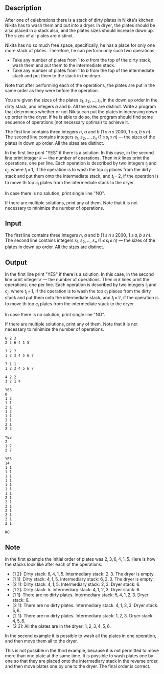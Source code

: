## Description

<div><p>After one of celebrations there is a stack of dirty plates in Nikita's kitchen. Nikita has to wash them and put into a dryer. In dryer, the plates should be also placed in a stack also, and the plates sizes should increase down up. The sizes of all plates are distinct.</p><p>Nikita has no so much free space, specifically, he has a place for only one more stack of plates. Therefore, he can perform only such two operations: </p><ul> <li> Take any number of plates from <span class="tex-span">1</span> to <span class="tex-span"><i>a</i></span> from the top of the dirty stack, wash them and put them to the <span class="tex-font-style-it">intermediate</span> stack. </li><li> Take any number of plates from <span class="tex-span">1</span> to <span class="tex-span"><i>b</i></span> from the top of the intermediate stack and put them to the stack in the dryer. </li></ul><p>Note that after performing each of the operations, the plates are put in the same order as they were before the operation.</p><p>You are given the sizes of the plates <span class="tex-span"><i>s</i><sub class="lower-index">1</sub>, <i>s</i><sub class="lower-index">2</sub>, ..., <i>s</i><sub class="lower-index"><i>n</i></sub></span> in the down up order in the dirty stack, and integers <span class="tex-span"><i>a</i></span> and <span class="tex-span"><i>b</i></span>. All the sizes are distinct. Write a program that determines whether or not Nikita can put the plates in increasing down up order in the dryer. If he is able to do so, the program should find some sequence of operations (not necessary optimal) to achieve it.</p></div><div class="input-specification"><p>The first line contains three integers <span class="tex-span"><i>n</i></span>, <span class="tex-span"><i>a</i></span> and <span class="tex-span"><i>b</i></span> (<span class="tex-span">1 ≤ <i>n</i> ≤ 2000</span>, <span class="tex-span">1 ≤ <i>a</i>, <i>b</i> ≤ <i>n</i></span>). The second line contains integers <span class="tex-span"><i>s</i><sub class="lower-index">1</sub>, <i>s</i><sub class="lower-index">2</sub>, ..., <i>s</i><sub class="lower-index"><i>n</i></sub></span> (<span class="tex-span">1 ≤ <i>s</i><sub class="lower-index"><i>i</i></sub> ≤ <i>n</i></span>)&nbsp;— the sizes of the plates in down up order. All the sizes are distinct.</p></div><div class="output-specification"><p>In the first line print "<span class="tex-font-style-tt">YES</span>" if there is a solution. In this case, in the second line print integer <span class="tex-span"><i>k</i></span>&nbsp;— the number of operations. Then in <span class="tex-span"><i>k</i></span> lines print the operations, one per line. Each operation is described by two integers <span class="tex-span"><i>t</i><sub class="lower-index"><i>j</i></sub></span> and <span class="tex-span"><i>c</i><sub class="lower-index"><i>j</i></sub></span>, where <span class="tex-span"><i>t</i><sub class="lower-index"><i>j</i></sub> = 1</span>, if the operation is to wash the top <span class="tex-span"><i>c</i><sub class="lower-index"><i>j</i></sub></span> places from the dirty stack and put them onto the intermediate stack, and <span class="tex-span"><i>t</i><sub class="lower-index"><i>j</i></sub> = 2</span>, if the operation is to move th top <span class="tex-span"><i>c</i><sub class="lower-index"><i>j</i></sub></span> plates from the intermediate stack to the dryer. </p><p>In case there is no solution, print single line "<span class="tex-font-style-tt">NO</span>".</p><p>If there are multiple solutions, print any of them. Note that it is not necessary to minimize the number of operations.</p></div>

## Input

<p>The first line contains three integers <span class="tex-span"><i>n</i></span>, <span class="tex-span"><i>a</i></span> and <span class="tex-span"><i>b</i></span> (<span class="tex-span">1 ≤ <i>n</i> ≤ 2000</span>, <span class="tex-span">1 ≤ <i>a</i>, <i>b</i> ≤ <i>n</i></span>). The second line contains integers <span class="tex-span"><i>s</i><sub class="lower-index">1</sub>, <i>s</i><sub class="lower-index">2</sub>, ..., <i>s</i><sub class="lower-index"><i>n</i></sub></span> (<span class="tex-span">1 ≤ <i>s</i><sub class="lower-index"><i>i</i></sub> ≤ <i>n</i></span>)&nbsp;— the sizes of the plates in down up order. All the sizes are distinct.</p>

## Output

<p>In the first line print "<span class="tex-font-style-tt">YES</span>" if there is a solution. In this case, in the second line print integer <span class="tex-span"><i>k</i></span>&nbsp;— the number of operations. Then in <span class="tex-span"><i>k</i></span> lines print the operations, one per line. Each operation is described by two integers <span class="tex-span"><i>t</i><sub class="lower-index"><i>j</i></sub></span> and <span class="tex-span"><i>c</i><sub class="lower-index"><i>j</i></sub></span>, where <span class="tex-span"><i>t</i><sub class="lower-index"><i>j</i></sub> = 1</span>, if the operation is to wash the top <span class="tex-span"><i>c</i><sub class="lower-index"><i>j</i></sub></span> places from the dirty stack and put them onto the intermediate stack, and <span class="tex-span"><i>t</i><sub class="lower-index"><i>j</i></sub> = 2</span>, if the operation is to move th top <span class="tex-span"><i>c</i><sub class="lower-index"><i>j</i></sub></span> plates from the intermediate stack to the dryer. </p><p>In case there is no solution, print single line "<span class="tex-font-style-tt">NO</span>".</p><p>If there are multiple solutions, print any of them. Note that it is not necessary to minimize the number of operations.</p>





```input1
6 2 3
2 3 6 4 1 5

```




```input2
7 7 7
1 2 3 4 5 6 7

```




```input3
7 1 1
1 2 3 4 5 6 7

```




```input4
4 2 2
3 2 1 4

```




```output1
YES
8
1 2
1 1
2 1
1 2
1 1
2 1
2 1
2 3

```




```output2
YES
2
1 7
2 7

```




```output3
YES
14
1 1
1 1
1 1
1 1
1 1
1 1
1 1
2 1
2 1
2 1
2 1
2 1
2 1
2 1

```




```output4
NO

```



## Note

<p>In the first example the initial order of plates was <span class="tex-span">2, 3, 6, 4, 1, 5</span>. Here is how the stacks look like after each of the operations: </p><ul> <li> [1&nbsp;2]: Dirty stack: <span class="tex-span">6, 4, 1, 5</span>. Intermediary stack: <span class="tex-span">2, 3</span>. The dryer is empty. </li><li> [1&nbsp;1]: Dirty stack: <span class="tex-span">4, 1, 5</span>. Intermediary stack: <span class="tex-span">6, 2, 3</span>. The dryer is empty. </li><li> [2&nbsp;1]: Dirty stack: <span class="tex-span">4, 1, 5</span>. Intermediary stack: <span class="tex-span">2, 3</span>. Dryer stack: <span class="tex-span">6</span>. </li><li> [1&nbsp;2]: Dirty stack: <span class="tex-span">5</span>. Intermediary stack: <span class="tex-span">4, 1, 2, 3</span>. Dryer stack: <span class="tex-span">6</span>. </li><li> [1&nbsp;1]: There are no dirty plates. Intermediary stack: <span class="tex-span">5, 4, 1, 2, 3</span>. Dryer stack: <span class="tex-span">6</span>. </li><li> [2&nbsp;1]: There are no dirty plates. Intermediary stack: <span class="tex-span">4, 1, 2, 3</span>. Dryer stack: <span class="tex-span">5, 6</span>. </li><li> [2&nbsp;1]: There are no dirty plates. Intermediary stack: <span class="tex-span">1, 2, 3</span>. Dryer stack: <span class="tex-span">4, 5, 6</span>. </li><li> [2&nbsp;3]: All the plates are in the dryer: <span class="tex-span">1, 2, 3, 4, 5, 6</span>. </li></ul> In the second example it is possible to wash all the plates in one operation, and then move them all to the dryer.<p>This is not possible in the third example, because it is not permitted to move more than one plate at the same time. It is possible to wash plates one by one so that they are placed onto the intermediary stack in the reverse order, and then move plates one by one to the dryer. The final order is correct.</p>
